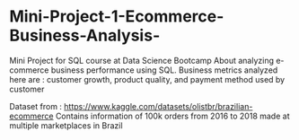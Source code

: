 # Mini-Project-1-Ecommerce-Business-Analysis-
Mini Project for SQL course at Data Science Bootcamp
About analyzing e-commerce business performance using SQL.
Business metrics analyzed here are :  customer growth, product quality, and payment method used by customer

Dataset from :
https://www.kaggle.com/datasets/olistbr/brazilian-ecommerce
Contains information of 100k orders from 2016 to 2018 made at multiple marketplaces in Brazil
